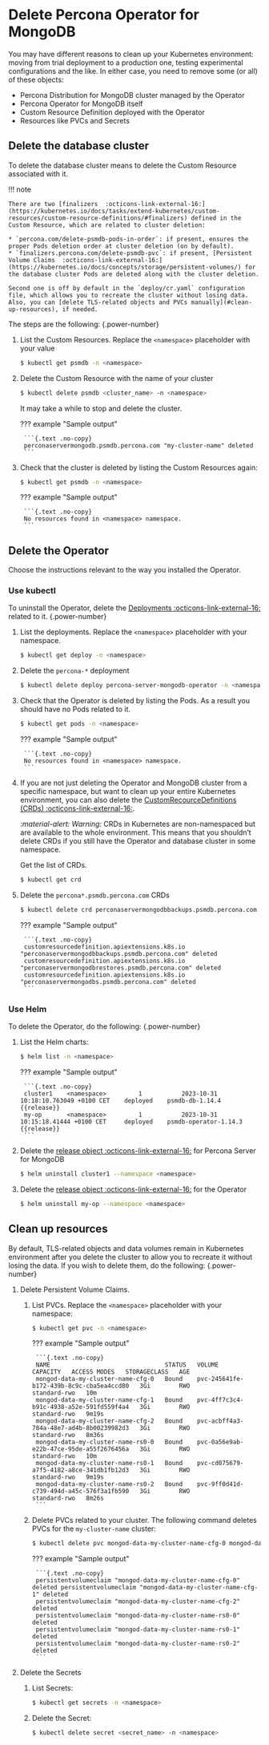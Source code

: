 # Delete Percona Operator for MongoDB

You may have different reasons to clean up your Kubernetes environment: moving from trial deployment to a production one, testing experimental configurations and the like. In either case, you need to remove some (or all) of these objects:

* Percona Distribution for MongoDB cluster managed by the Operator
* Percona Operator for MongoDB itself
* Custom Resource Definition deployed with the Operator
* Resources like PVCs and Secrets

## Delete the database cluster

To delete the database cluster means to delete the Custom Resource associated with it.

!!! note

    There are two [finalizers  :octicons-link-external-16:](https://kubernetes.io/docs/tasks/extend-kubernetes/custom-resources/custom-resource-definitions/#finalizers) defined in the Custom Resource, which are related to cluster deletion:

    * `percona.com/delete-psmdb-pods-in-order`: if present, ensures the proper Pods deletion order at cluster deletion (on by default).
    * `finalizers.percona.com/delete-psmdb-pvc`: if present, [Persistent Volume Claims  :octicons-link-external-16:](https://kubernetes.io/docs/concepts/storage/persistent-volumes/) for the database cluster Pods are deleted along with the cluster deletion.

    Second one is off by default in the `deploy/cr.yaml` configuration file, which allows you to recreate the cluster without losing data. Also, you can [delete TLS-related objects and PVCs manually](#clean-up-resources), if needed. 

The steps are the following:
{.power-number}

1. List the Custom Resources. Replace the `<namespace>` placeholder with your value

    ```{.bash data-prompt="$"}
    $ kubectl get psmdb -n <namespace>
    ```

2. Delete the Custom Resource with the name of your cluster

    ```{.bash data-prompt="$"}
    $ kubectl delete psmdb <cluster_name> -n <namespace>
    ```

    It may take a while to stop and delete the cluster. 

    ??? example "Sample output"

        ```{.text .no-copy}
        perconaservermongodb.psmdb.percona.com "my-cluster-name" deleted
        ```

3. Check that the cluster is deleted by listing the Custom Resources again:

    ```{.bash data-prompt="$"}
    $ kubectl get psmdb -n <namespace>
    ```

    ??? example "Sample output"

        ```{.text .no-copy}
        No resources found in <namespace> namespace.
        ```

## Delete the Operator

Choose the instructions relevant to the way you installed the Operator.

### Use kubectl

To uninstall the Operator, delete the [Deployments  :octicons-link-external-16:](https://kubernetes.io/docs/concepts/workloads/controllers/deployment/) related to it.
{.power-number}

1. List the deployments. Replace the `<namespace>` placeholder with your namespace.

    ```{.bash data-prompt="$"}
    $ kubectl get deploy -n <namespace>
    ```

2. Delete the `percona-*` deployment

    ```{.bash data-prompt="$"}
    $ kubectl delete deploy percona-server-mongodb-operator -n <namespace>
    ```

3. Check that the Operator is deleted by listing the Pods. As a result you should have no Pods related to it.

    ```{.bash data-prompt="$"}
    $ kubectl get pods -n <namespace>
    ```
    
    ??? example "Sample output"

        ```{.text .no-copy}
        No resources found in <namespace> namespace.
        ```

4. If you are not just deleting the Operator and MongoDB cluster from a specific namespace, but want to clean up your entire Kubernetes environment, you can also delete the [CustomRecourceDefinitions (CRDs)  :octicons-link-external-16:](https://kubernetes.io/docs/concepts/extend-kubernetes/api-extension/custom-resources/#customresourcedefinitions).

    <i warning>:material-alert: Warning:</i> CRDs in Kubernetes are non-namespaced but are available to the whole environment. This means that you shouldn’t delete CRDs if you still have the Operator and database cluster in some namespace.

    Get the list of CRDs. 

    ```{.bash data-prompt="$"}
    $ kubectl get crd
    ```

5. Delete the `percona*.psmdb.percona.com` CRDs

    ```{.bash data-prompt="$"}
    $ kubectl delete crd perconaservermongodbbackups.psmdb.percona.com perconaservermongodbrestores.psmdb.percona.com perconaservermongodbs.psmdb.percona.com
    ``` 

    ??? example "Sample output"

        ```{.text .no-copy}
        customresourcedefinition.apiextensions.k8s.io "perconaservermongodbbackups.psmdb.percona.com" deleted
        customresourcedefinition.apiextensions.k8s.io "perconaservermongodbrestores.psmdb.percona.com" deleted
        customresourcedefinition.apiextensions.k8s.io "perconaservermongodbs.psmdb.percona.com" deleted
        ```

### Use Helm

To delete the Operator, do the following:
{.power-number}

1. List the Helm charts:

    ```{.bash data-prompt="$"}
    $ helm list -n <namespace>
    ```

    ??? example "Sample output"

        ```{.text .no-copy}
        cluster1    <namespace>         1           2023-10-31 10:18:10.763049 +0100 CET    deployed    psmdb-db-1.14.4         {{release}}
        my-op       <namespace>         1           2023-10-31 10:15:18.41444 +0100 CET     deployed    psmdb-operator-1.14.3   {{release}}
        ```

2. Delete the [release object  :octicons-link-external-16:](https://helm.sh/docs/intro/using_helm/#three-big-concepts) for Percona Server for MongoDB 

    ```{.bash data-prompt="$"}
    $ helm uninstall cluster1 --namespace <namespace>
    ```

3. Delete the [release object  :octicons-link-external-16:](https://helm.sh/docs/intro/using_helm/#three-big-concepts) for the Operator 

    ```{.bash data-prompt="$"}
    $ helm uninstall my-op --namespace <namespace>
    ```

## Clean up resources
 
By default, TLS-related objects and data volumes remain in Kubernetes environment after you delete the cluster to allow you to recreate it without losing the data. If you wish to delete them, do the following:
{.power-number}

1. Delete Persistent Volume Claims.

    1. List PVCs. Replace the `<namespace>` placeholder with your namespace:

        ```{.bash data-prompt="$"}
        $ kubectl get pvc -n <namespace>
        ```    

        ??? example "Sample output"    

            ```{.text .no-copy}
            NAME                                STATUS   VOLUME                                     CAPACITY   ACCESS MODES   STORAGECLASS   AGE
            mongod-data-my-cluster-name-cfg-0   Bound    pvc-245641fe-b172-439b-8c9c-cba5ea4ccd80   3Gi        RWO            standard-rwo   10m
            mongod-data-my-cluster-name-cfg-1   Bound    pvc-4ff7c3c4-b91c-4938-a52e-591fd559f4a4   3Gi        RWO            standard-rwo   9m19s
            mongod-data-my-cluster-name-cfg-2   Bound    pvc-acbff4a3-784a-48e7-ad4b-8b00239982d3   3Gi        RWO            standard-rwo   8m36s
            mongod-data-my-cluster-name-rs0-0   Bound    pvc-0a56e9ab-e22b-47ce-95de-a55f2676456a   3Gi        RWO            standard-rwo   10m
            mongod-data-my-cluster-name-rs0-1   Bound    pvc-cd075679-a7f5-4182-a8ce-341db1fb12d3   3Gi        RWO            standard-rwo   9m19s
            mongod-data-my-cluster-name-rs0-2   Bound    pvc-9ff0d41d-c739-494d-a45c-576f3a1fb590   3Gi        RWO            standard-rwo   8m26s
            ```

    2. Delete PVCs related to your cluster. The following command deletes PVCs for the `my-cluster-name` cluster:

        ```{.bash data-prompt="$"}
        $ kubectl delete pvc mongod-data-my-cluster-name-cfg-0 mongod-data-my-cluster-name-cfg-1 mongod-data-my-cluster-name-cfg-2 mongod-data-my-cluster-name-rs0-0 mongod-data-my-cluster-name-rs0-1 mongod-data-my-cluster-name-rs0-2 -n <namespace>
        ```    

        ??? example "Sample output"       

            ```{.text .no-copy}
            persistentvolumeclaim "mongod-data-my-cluster-name-cfg-0" deleted persistentvolumeclaim "mongod-data-my-cluster-name-cfg-1" deleted
            persistentvolumeclaim "mongod-data-my-cluster-name-cfg-2" deleted
            persistentvolumeclaim "mongod-data-my-cluster-name-rs0-0" deleted
            persistentvolumeclaim "mongod-data-my-cluster-name-rs0-1" deleted
            persistentvolumeclaim "mongod-data-my-cluster-name-rs0-2" deleted
            ```    

2. Delete the Secrets

    1. List Secrets:

        ```{.bash data-prompt="$"}
        $ kubectl get secrets -n <namespace>
        ```    

    2. Delete the Secret:
        
        ```{.bash data-prompt="$"}
        $ kubectl delete secret <secret_name> -n <namespace>
        ```

